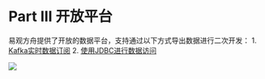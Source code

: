 # Part III 开放平台

易观方舟提供了开放的数据平台，支持通过以下方式导出数据进行二次开发： 1. [Kafka实时数据订阅](open-original-export.md) 2. [使用JDBC进行数据访问](open-original-export.md)

[![ ](https://imguserradar.analysys.cn/fangzhou/img/2019/01/201901151711159657.jpeg)](https://ark.analysys.cn/view/sign/signup.html?campaign_id=2111486795&utm_campaign=文档注册&utm_medium=自媒体&utm_source=文档&utm_content=&utm_term=)

